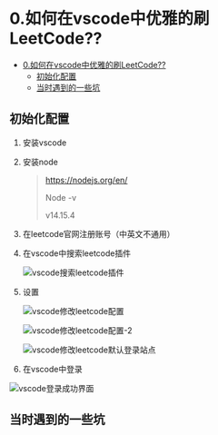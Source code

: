 # 0.如何在vscode中优雅的刷LeetCode??

- [0.如何在vscode中优雅的刷LeetCode??](#0如何在vscode中优雅的刷leetcode)
  - [初始化配置](#初始化配置)
  - [当时遇到的一些坑](#当时遇到的一些坑)

## 初始化配置


1. 安装vscode

2. 安装node

   > https://nodejs.org/en/
   >
   > Node -v
   >
   > v14.15.4

3. 在leetcode官网注册账号（中英文不通用）

4. 在vscode中搜索leetcode插件

   ![vscode搜索leetcode插件](vscode搜索leetcode插件.png)


5. 设置

   ![vscode修改leetcode配置](vscode修改leetcode配置.png)

   ![vscode修改leetcode配置-2](vscode修改leetcode配置-2.png)

   ![vscode修改leetcode默认登录站点](vscode修改leetcode默认登录站点.png)

6. 在vscode中登录

![vscode登录成功界面](vscode登录成功界面.png)


## 当时遇到的一些坑
